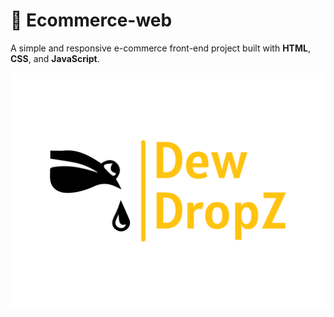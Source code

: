 # 🛒 Ecommerce-web

A simple and responsive e-commerce front-end project built with **HTML**, **CSS**, and **JavaScript**.

![Logo](./img/logo2.png)
